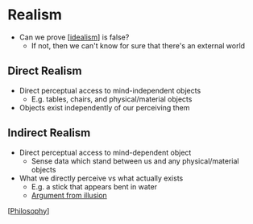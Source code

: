 # Realism

- Can we prove [[idealism]] is false?
  - If not, then we can't know for sure that there's an external world

## Direct Realism

- Direct perceptual access to mind-independent objects
  - E.g. tables, chairs, and physical/material objects
- Objects exist independently of our perceiving them

## Indirect Realism

- Direct perceptual access to mind-dependent object
  - Sense data which stand between us and any physical/material objects
- What we directly perceive vs what actually exists
  - E.g. a stick that appears bent in water
  - [Argument from illusion](https://en.wikipedia.org/wiki/Argument_from_illusion)

[[Philosophy]]

[//begin]: # "Autogenerated link references for markdown compatibility"
[idealism]: idealism "Idealism"
[Philosophy]: philosophy "Philosophy"
[//end]: # "Autogenerated link references"